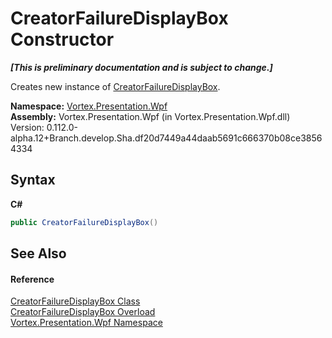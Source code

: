# CreatorFailureDisplayBox Constructor 
 _**\[This is preliminary documentation and is subject to change.\]**_

Creates new instance of <a href="T_Vortex_Presentation_Wpf_CreatorFailureDisplayBox.md">CreatorFailureDisplayBox</a>.

**Namespace:**&nbsp;<a href="N_Vortex_Presentation_Wpf.md">Vortex.Presentation.Wpf</a><br />**Assembly:**&nbsp;Vortex.Presentation.Wpf (in Vortex.Presentation.Wpf.dll) Version: 0.112.0-alpha.12+Branch.develop.Sha.df20d7449a44daab5691c666370b08ce38564334

## Syntax

**C#**<br />
``` C#
public CreatorFailureDisplayBox()
```


## See Also


#### Reference
<a href="T_Vortex_Presentation_Wpf_CreatorFailureDisplayBox.md">CreatorFailureDisplayBox Class</a><br /><a href="Overload_Vortex_Presentation_Wpf_CreatorFailureDisplayBox__ctor.md">CreatorFailureDisplayBox Overload</a><br /><a href="N_Vortex_Presentation_Wpf.md">Vortex.Presentation.Wpf Namespace</a><br />